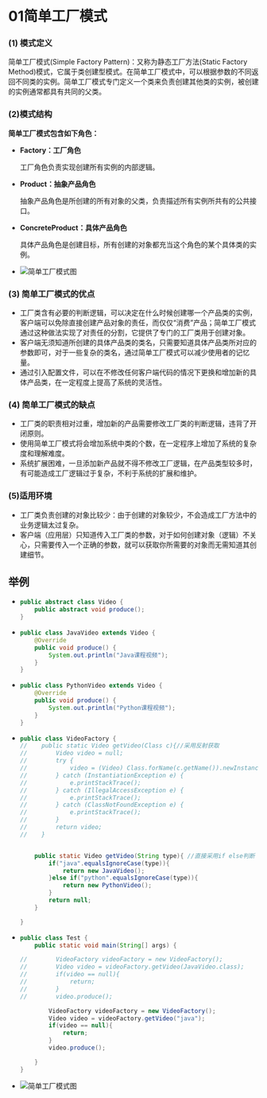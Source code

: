 # 01简单工厂模式

### (1) 模式定义

简单工厂模式(Simple Factory Pattern)：又称为静态工厂方法(Static Factory Method)模式，它属于类创建型模式。在简单工厂模式中，可以根据参数的不同返回不同类的实例。简单工厂模式专门定义一个类来负责创建其他类的实例，被创建的实例通常都具有共同的父类。

### (2)模式结构

**简单工厂模式包含如下角色：**

- **Factory：工厂角色**

  工厂角色负责实现创建所有实例的内部逻辑。

- **Product：抽象产品角色**

  抽象产品角色是所创建的所有对象的父类，负责描述所有实例所共有的公共接口。

- **ConcreteProduct：具体产品角色**

  具体产品角色是创建目标，所有创建的对象都充当这个角色的某个具体类的实例。

- ![简单工厂模式图](https://raw.github.com/LGSKOKO/SoftwareEngineering/master/设计模式/img/简单工厂模式图1.png)



### (3) 简单工厂模式的优点

- 工厂类含有必要的判断逻辑，可以决定在什么时候创建哪一个产品类的实例，客户端可以免除直接创建产品对象的责任，而仅仅“消费”产品；简单工厂模式通过这种做法实现了对责任的分割，它提供了专门的工厂类用于创建对象。
- 客户端无须知道所创建的具体产品类的类名，只需要知道具体产品类所对应的参数即可，对于一些复杂的类名，通过简单工厂模式可以减少使用者的记忆量。
- 通过引入配置文件，可以在不修改任何客户端代码的情况下更换和增加新的具体产品类，在一定程度上提高了系统的灵活性。

### (4) 简单工厂模式的缺点

- 工厂类的职责相对过重，增加新的产品需要修改工厂类的判断逻辑，违背了开闭原则。
- 使用简单工厂模式将会增加系统中类的个数，在一定程序上增加了系统的复杂度和理解难度。
- 系统扩展困难，一旦添加新产品就不得不修改工厂逻辑，在产品类型较多时，有可能造成工厂逻辑过于复杂，不利于系统的扩展和维护。

### (5)适用环境

- 工厂类负责创建的对象比较少：由于创建的对象较少，不会造成工厂方法中的业务逻辑太过复杂。
- 客户端（应用层）只知道传入工厂类的参数，对于如何创建对象（逻辑）不关心，只需要传入一个正确的参数，就可以获取你所需要的对象而无需知道其创建细节。

## 举例

- ```java
  public abstract class Video {
      public abstract void produce();
  }
  ```

- ```java
  public class JavaVideo extends Video {
      @Override
      public void produce() {
          System.out.println("Java课程视频");
      }
  }
  ```

- ```java
  public class PythonVideo extends Video {
      @Override
      public void produce() {
          System.out.println("Python课程视频");
      }
  }
  ```

- ```java
  public class VideoFactory {
  //    public static Video getVideo(Class c){//采用反射获取
  //        Video video = null;
  //        try {
  //            video = (Video) Class.forName(c.getName()).newInstance();
  //        } catch (InstantiationException e) {
  //            e.printStackTrace();
  //        } catch (IllegalAccessException e) {
  //            e.printStackTrace();
  //        } catch (ClassNotFoundException e) {
  //            e.printStackTrace();
  //        }
  //        return video;
  //    }
  
  
      public static Video getVideo(String type){ //直接采用if else判断
          if("java".equalsIgnoreCase(type)){
              return new JavaVideo();
          }else if("python".equalsIgnoreCase(type)){
              return new PythonVideo();
          }
          return null;
      }
  
  }
  ```

- ```java
  public class Test {
      public static void main(String[] args) {
  
  //        VideoFactory videoFactory = new VideoFactory();
  //        Video video = videoFactory.getVideo(JavaVideo.class);
  //        if(video == null){
  //            return;
  //        }
  //        video.produce();
  
          VideoFactory videoFactory = new VideoFactory();
          Video video = videoFactory.getVideo("java");
          if(video == null){
              return;
          }
          video.produce();
  
      }
  }
  ```

- ![简单工厂模式图](https://raw.github.com/LGSKOKO/SoftwareEngineering/master/设计模式/img/简单工厂模式图2.png)


